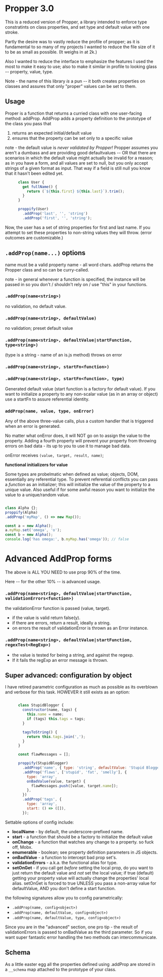 # Propper 3.0

This is a reduced version of Propper, a library intended to enforce type constratints
on class properties, and set type and default value with one stroke. 

Partly the desire was to vastly reduce the profile of propper; 
as it is fundamental to so many of my projects I wanted to reduce
the file size of it to be as small as possible. (It weighs in at 2k.)

Also I wanted to reduce the interface to emphasize the features I used the most 
to make it easy to use; also to make it similar in profile to looking glass -- property, value, type. 

Note - the name of this library *is* a pun -- it both creates properties
on classes and assures that only "proper" values can be set to them. 

## Usage

Proper is a function that returns a curried class with one user-facing method: addProp. 
AddProp adds a property definition to the prototype of the class you pass that 

1. returns an expected initial/default value
2. ensures that the property can be set only to a specific value

note - the default value is *never validated by Propper!*
Propper assumes you aren't a dumbass and are providing good defaultvalues -- 
OR that there are scenarios in which the default value might actually be invalid for a reason; as in you have a form, 
and all values are set to null, but you only accept strings of a given format as input. That way if a field is still null
you know that it hasn't been edited yet. 

```javascript
      class User {
        get fullName() {
          return (`${this.first} ${this.last}`).trim();
        }
      }

      proppify(User)
        .addProp('last', '', 'string')
        .addProp('first', '', 'string');

```

Now, the user has a set of string properties for first and last name. 
If you attempt to set these properties to non-string values they will throw.
(error outcomes are customizable.) 

## `.addProp(name...)` options

name must be a valid property name - all word chars.
addProp returns the Propper class and so can be curry-called. 

note - in general whenever a function is specified, the instance will be passed in
so you don't / shouldn't rely on / use "this" in your functions. 

### `.addProp(name<string>)`
 
no validation, no default value.

### `.addProp(name<string>, defaultValue)` 

no validation; preset default value

### `.addProp(name<string>, defaultValue|startFunction, type<string>)` 

(type is a string - name of an is.js method) throws on error

### `.addProp(name<string>, startFn<function>)` 
### `.addProp(name<string>, startFn<function>, type)` 

Generated default value (start function is a factory for default value).
If you want to initialize a property to any non-scalar value (as in an array or object)
use a startFn to assure referential identity. 

### `addProp(name, value, type, onError)`

Any of the above three-value calls, plus a custom handler that 
is triggered when an error is generated. 

No matter what onError does, it will NOT go on to assign the value to
the property. Adding a fourth property will prevent your property from 
throwing errors on bad data - its up to you to use it to manage bad data.

onError receives `(value, target, result, name)`;

**functional initializers for value**

Some types are probelmatic when defined as value; objects, DOM, essentially any
referential type. To prevent referential conflicts you can pass a *function*
as an initializer; this will initialize the value of the property to a unique
value. Also useful if for some awful reason you want to initialize the value
to a unique/random value. 

```javascript

class Alpha {};
proppify(Alpha)
.addProp('myMap', () => new Map());

const a = new Alpha();
a.myMap.set('omega', 'o');
const b = new Alpha();
console.log('has omega:', b.myMap.has('omega')); // false
```

# Advanced AddProp forms

The above is ALL YOU NEED to use prop 90% of the time. 

Here -- for the other 10% -- is advanced usage.

### `.addProp(name<string>, defaultValue|startFunction, validationErrors<function>)` 

the validationError function is passed (value, target).

* if the value is valid return false(y). 
* if there are errors, return a result, ideally a string. 
* on errors the result of validationError is thrown as an Error instance. 

### `.addProp(name<string>, defaultValue|startFunction, regexTest<RegExp>)` 

* the value is tested for being a string, and against the regexp. 
* If it fails the regExp an error message is thrown. 

## Super advanced: configuration by object

I have retired parametric configuration as much as possible as its overblown
and verbose for this task. HOWEVER it still exists as an option:

```javascript

      class StupidBlogger {
        constructor(name, tags) {
          this.name = name;
          if (tags) this.tags = tags;
        }

        tagsToString() {
          return this.tags.join(',');
        }
      }

      const flawMessages = [];

      proppify(StupidBlogger)
        .addProp('name', { type: 'string', defaultValue: 'Stupid Blogger' })
        .addProp('flaws', ['stupid', 'fat', 'smelly'], {
          type: 'array',
          onBadValue(value, target) {
            flawMessages.push([value, target.name]);
          },
        })
        .addProp('tags', {
          type: 'array',
          start: () => ([]),
        });

```

Settable options of config include:

* **localName** - by default, the underscore-prefixed name. 
* **start** - a function that should be a factory to initialize the default value
* **onChange** - a function that watches any change to a property. so fuck off, Mobx.
* **enumerable** - boolean; see property definition parameters in JS objects. 
* **onBadValue** - a function to intercept bad prop set's. 
* **validationErrors** - a.k.a. the functional alias for type. 
* **setOnGet** - if you call get *before* setting the local prop,
  do you want to just return the default value and *not* set the local value;
  if true (default) getting your property value will actually change the properties'
  local alias. setOnGet is forced to true UNLESS you pass a non-array value
  for defaultValue, AND you don't define a start function. 
  
the following signatures allow you to config parametrically:

* `.addProp(name, config<object>)`
* `.addProp(name, defaultValue, config<object>)`
* `.addProp(name, defaultValue, type, config<object>)`

Since you are in the "advanced" section, one pro tip - the result of validationErrors
is passed to onBadValue as the third parameter. So if you want super fantastic 
error handling the two methods can intercommunicate. 

## Schema

As a little easter egg all the properties defined using .addProp
are stored in a `__schema` map attached to the prototype of your class. 

